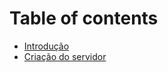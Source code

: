# Table of contents

* [Introdução](README.md)
* [Criação do servidor](configuracao-do-ambiente.md)
